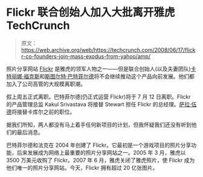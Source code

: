 # Flickr 联合创始人加入大批离开雅虎 TechCrunch

> 原文：<https://web.archive.org/web/https://techcrunch.com/2008/06/17/flickr-co-founders-join-mass-exodus-from-yahoo/amp/>

照片分享网站 [Flickr](https://web.archive.org/web/20230125080534/http://www.flickr.com/) 是雅虎的领军人物之一——但是联合创始人(以及夫妻团队)[卡特丽娜·福克斯](https://web.archive.org/web/20230125080534/http://www.crunchbase.com/person/caterina-fake)和[斯图尔特·巴特菲尔德](https://web.archive.org/web/20230125080534/http://www.crunchbase.com/person/stewart-butterfield)将不会继续推动这个产品向前发展。他们都加入了公司高管的大规模离职潮。

假上周五正式离职。巴特菲尔德(仍正式运营 Flickr)将于 7 月 12 日离职。Flickr 的产品管理总监 Kakul Srivastava 将接替 Stewart 担任 Flickr 的总经理。[萨拉·伍德](https://web.archive.org/web/20230125080534/http://www.crunchbase.com/person/sara-wood)将接替卡库尔之前的职位。

据我们所知，两人都没有马上着手任何新项目的计划，但我怀疑我们还没有听到他们的最后消息。

巴特菲尔德和法克在 2004 年创建了 Flickr。它最初是一个游戏项目的照片分享功能，后来发展成为网络上最重要的照片分享网站之一。2005 年 3 月，雅虎以 3500 万美元收购了 Flickr。2007 年 6 月，雅虎关闭了雅虎照片，使 Flickr 成为他们唯一的照片分享网站。今天，Flickr 拥有超过 20 亿张图片。

<amp-analytics data-credentials="include" class="i-amphtml-layout-fixed i-amphtml-layout-size-defined" i-amphtml-layout="fixed"></amp-analytics>